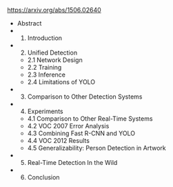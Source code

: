 https://arxiv.org/abs/1506.02640

- Abstract
- 1. Introduction
- 2. Unified Detection
	- 2.1 Network Design
	- 2.2 Training
	- 2.3 Inference
	- 2.4 Limitations of YOLO
- 3. Comparison to Other Detection Systems
- 4. Experiments
	- 4.1 Comparison to Other Real-Time Systems
	- 4.2 VOC 2007 Error Analysis
	- 4.3 Combining Fast R-CNN and YOLO
	- 4.4 VOC 2012 Results
	- 4.5 Generalizability: Person Detection in Artwork
- 5. Real-Time Detection In the Wild
- 6. Conclusion